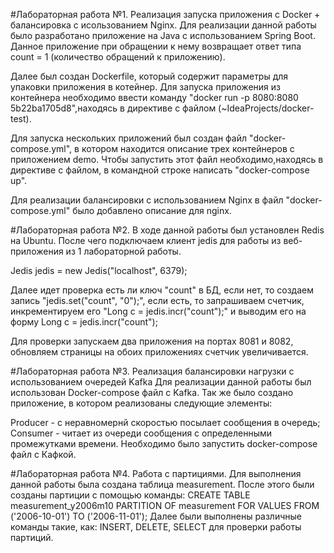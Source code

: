 #Лабораторная работа №1. Реализация запуска приложения с Docker + балансировка с исользованием Nginx.
Для реализации данной работы было разработано приложение на Java с использованием Spring Boot. 
Данное приложение при обращении к нему возвращает ответ типа count = 1 (количество обращений к приложению).

Далее был создан Dockerfile, который содержит параметры для упаковки приложения в котейнер. 
Для запуска приложения из контейнера необходимо ввести команду "docker run -p 8080:8080 5b22ba1705d8",находясь в директиве с файлом (~IdeaProjects/docker-test).

Для запуска нескольких приложений был создан файл "docker-compose.yml", в котором находится описание трех контейнеров с приложением demo. 
Чтобы запустить этот файл необходимо,находясь в директиве с файлом, в командной строке написать "docker-compose up".

Для реализации балансировки с использованием Nginx в файл "docker-compose.yml" было добавлено описание для nginx.

#Лабораторная работа №2.
В ходе данной работы был установлен Redis на Ubuntu. После чего подключаем клиент jedis для работы из веб-приложения из 1 лабораторной работы.

Jedis jedis = new Jedis("localhost", 6379);

Далее идет проверка есть ли ключ "count" в БД, если нет, то создаем запись "jedis.set("count", "0");", если есть, то запрашиваем счетчик, инкрементируем его "Long c = jedis.incr("count");" и выводим его на форму Long c = jedis.incr("count");

Для проверки запускаем два приложения на портах 8081 и 8082, обновляем страницы на обоих приложениях счетчик увеличивается.

#Лабораторная работа №3.
Реализация балансировки нагрузки с использованием очередей Kafka
Для реализации данной работы был использован Docker-compose файл c Kafka. Так же было создано приложение, в котором реализованы следующие элементы:

Producer - с неравномернй скоростью посылает сообщения в очередь;
Consumer - читает из очереди сообщения с определенными промежутками времени.
Необходимо было запустить docker-compose файл с Кафкой.

#Лабораторная работа №4. 
Работа с партициями.
Для выполнения данной работы была создана таблица measurement. После этого были созданы партиции с помощью команды: 
CREATE TABLE measurement_y2006m10 PARTITION OF measurement
    FOR VALUES FROM ('2006-10-01') TO ('2006-11-01');
Далее были выполнены различные команды такие, как: INSERT, DELETE, SELECT для проверки работы партиций.
